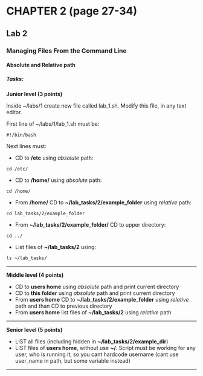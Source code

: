 # CHAPTER 2 (page 27-34)
## Lab 2
### Managing Files From the Command Line
#### Absolute and Relative path
##### Tasks:
**Junior level (3 points)**

Inside ~/labs/1 create new file called lab_1.sh. Modify this file, in any text editor.

First line of ~/labs/1/lab_1.sh must be:

```shell script
#!/bin/bash
```
Next lines must:
* CD to **/etc** using *absolute* path: 
```shell script
cd /etc/
```
* CD to **/home/** using *absolute* path: 
```shell script
cd /home/
```
* From **/home/** CD to **~/lab_tasks/2/example_folder** using *relative* path: 
```shell script
cd lab_tasks/2/example_folder
```
* From **~/lab_tasks/2/example_folder/** CD to upper directory: 
```shell script
cd ../
```
* List files of **~/lab_tasks/2** using: 
```shell script
ls ~/lab_tasks/
```

---
**Middle level (4 points)**

* CD to **users home** using *absolute* path and print current directory
* CD to **this folder** using *absolute* path and print current directory
* From **users home** CD to **~/lab_tasks/2/example_folder** using *relative* path and than CD to previous directory
* From **users home** list files of **~/lab_tasks/2** using *relative* path

---
**Senior level (5 points)**

* LIST all files (including hidden in **~/lab_tasks/2/example_dir**)
* LIST files of **users home**, without use **~/**. Script must be working for any user, who is running it, so you cant hardcode username (cant use user_name in path, but some variable instead)
---
